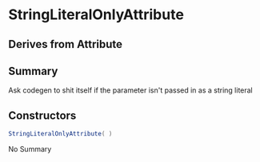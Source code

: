 # StringLiteralOnlyAttribute

## Derives from Attribute

## Summary

Ask codegen to shit itself if the parameter isn't passed in as a string literal
## Constructors

```c#
StringLiteralOnlyAttribute( ) 
```
No Summary
